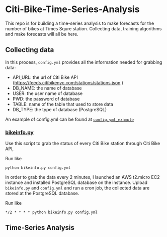 # Citi-Bike-Time-Series-Analysis

This repo is for building a time-series analysis to make forecasts for the number of bikes at Times Squre station. Collecting data, training algorithms and make forecasts will all be here.

## Collecting data

In this process, `config.yml` provides all the information needed for grabbing data:
* API_URL: the url of Citi Bike API (https://feeds.citibikenyc.com/stations/stations.json )
* DB_NAME: the name of database
* USER: the user name of database
* PWD: the password of database
* TABLE: name of the table that used to store data
* DB_TYPE: the type of database (PostgreSQL)

An example of config.yml can be found at  [`config.yml_example`](https://github.com/mutouyu1124/Citi-Bikeshare-Time-Series-Analysis/blob/master/config.yml_example.yml)

### [bikeinfo.py](https://github.com/mutouyu1124/Citi-Bikeshare-Time-Series-Analysis/blob/master/bikeinfo.py)

Use this script to grab the status of every Citi Bike station through Citi Bike API, 

Run like
```
python bikeinfo.py config.yml
```

In order to grab the data every 2 minutes, I launched an AWS t2.micro EC2 instance and installed PostgreSQL database on the instance. Upload `bikeinfo.py` and  `config.yml` and run a cron job, the collected data are stored at the PostgreSQL database.

Run like
```
*/2 * * * * python bikeinfo.py config.yml
```
## Time-Series Analysis
